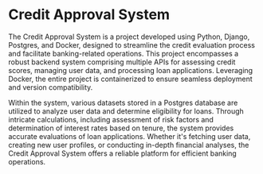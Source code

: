 # Credit Approval System
The Credit Approval System is a project developed using Python, Django, Postgres, and Docker, designed to streamline the credit evaluation process and facilitate banking-related operations. This project encompasses a robust backend system comprising multiple APIs for assessing credit scores, managing user data, and processing loan applications. Leveraging Docker, the entire project is containerized to ensure seamless deployment and version compatibility.

Within the system, various datasets stored in a Postgres database are utilized to analyze user data and determine eligibility for loans. Through intricate calculations, including assessment of risk factors and determination of interest rates based on tenure, the system provides accurate evaluations of loan applications. Whether it's fetching user data, creating new user profiles, or conducting in-depth financial analyses, the Credit Approval System offers a reliable platform for efficient banking operations.
